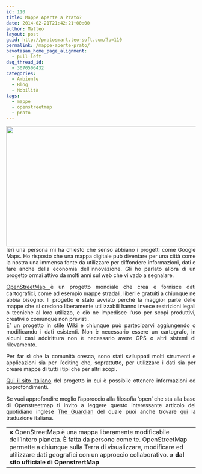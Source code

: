 ```yaml
---
id: 110
title: Mappe Aperte a Prato?
date: 2014-02-21T21:42:21+00:00
author: Matteo
layout: post
guid: http://pratosmart.teo-soft.com/?p=110
permalink: /mappe-aperte-prato/
bavotasan_home_page_alignment:
  - pull-left
dsq_thread_id:
  - 3070506432
categories:
  - Ambiente
  - Blog
  - Mobilità
tags:
  - mappe
  - openstreetmap
  - prato
---
```

<p style="text-align: justify;">
  <img class="alignleft" src="http://photos.pcpro.co.uk/blogs/wp-content/uploads/2009/07/openstreetmap-google-chrome-29072009-112029.jpg" alt="" width="524" height="319" />Ieri una persona mi ha chiesto che senso abbiano i progetti come Google Maps. Ho risposto che una mappa digitale può diventare per una città come la nostra una immensa fonte da utilizzare per diffondere informazioni, dati e fare anche della economia dell&#8217;innovazione. Gli ho parlato allora di un progetto ormai attivo da molti anni sul web che vi vado a segnalare.
</p>

<p style="text-align: justify;">
  <a href="http://www.openstreetmap.org/" target="_blank">OpenStreetMap </a>è un progetto mondiale che crea e fornisce dati cartografici, come ad esempio mappe stradali, liberi e gratuiti a chiunque ne abbia bisogno. Il progetto è stato avviato perché la maggior parte delle mappe che si credono liberamente utilizzabili hanno invece restrizioni legali o tecniche al loro utilizzo, e ciò ne impedisce l’uso per scopi produttivi, creativi o comunque non previsti.<br /> E’ un progetto in stile Wiki e chiunque può parteciparvi aggiungendo o modificando i dati esistenti. Non è necessario essere un cartografo, in alcuni casi addirittura non è necessario avere GPS o altri sistemi di rilevamento.
</p>

<p style="text-align: justify;">
  Per far sì che la comunità cresca, sono stati sviluppati molti strumenti e applicazioni sia per l’editing che, soprattutto, per utilizzare i dati sia per creare mappe di tutti i tipi che per altri scopi.
</p>

<p style="text-align: justify;">
  <a href="http://www.opengenova.org/cercamemoria/blog.openstreetmap.it" target="_blank">Qui il sito Italiano</a> del progetto in cui è possibile ottenere informazioni ed approfondimenti.
</p>

<p style="text-align: justify;">
  Se vuoi approfondire meglio l’approccio alla filosofia ‘open’ che sta alla base di Openstreetmap ti invito a leggere questo interessante articolo del quotidiano inglese <a title="The Guardian" href="http://www.theguardian.com/technology/2014/jan/14/why-the-world-needs-openstreetmap" target="_blank">The Guardian</a> del quale puoi anche trovare <a title="traduzione italiana dell'articolo" href="http://blog.spaziogis.it/2014/01/10/perche-abbiamo-bisogno-di-openstreetmap/" target="_blank">qui</a> la traduzione italiana.
</p>

<table>
  <tr>
    <td>
      <b>«</b> OpenStreetMap è una mappa liberamente modificabile dell&#8217;intero pianeta. È fatta da persone come te. OpenStreetMap permette a chiunque sulla Terra di visualizzare, modificare ed utilizzare dati geografici con un approccio collaborativo. <b>» dal sito ufficiale di OpenstrertMap</b>
    </td>
  </tr>
</table>